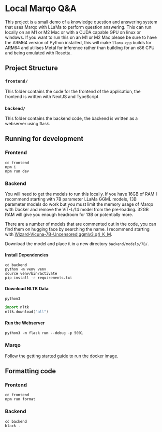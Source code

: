 # Local Marqo Q&A

This project is a small demo of a knowledge question and answering system that uses Marqo with LLaMa to perform question answering. This can run locally on an M1 or M2 Mac or with a CUDA capable GPU on linux or windows. If you want to run this on an M1 or M2 Mac please be sure to have the ARM64 version of Python installed, this will make `llama.cpp` builds for ARM64 and utilises Metal for inference rather than building for an x86 CPU and being emulated with Rosetta.

## Project Structure

### `frontend/`

This folder contains the code for the frontend of the application, the frontend is written with NextJS and TypeScript.

### `backend/`

This folder contains the backend code, the backend is written as a webserver using flask.

## Running for development

### Frontend

```
cd frontend
npm i
npm run dev
```

### Backend

You will need to get the models to run this locally. If you have 16GB of RAM I recommend starting with 7B parameter LLaMa GGML models, 13B parameter models do work but you must limit the memory usage of Marqo with Docker and remove the ViT-L/14 model from the pre-loading. 32GB RAM will give you enough headroom for 13B or potentially more.

There are a number of models that are commented out in the code, you can find them on hugging face by searching the name. I recommend starting with [Wizard-Vicuna-7B-Uncensored.ggmlv3.q4_K_M](https://huggingface.co/TheBloke/Wizard-Vicuna-7B-Uncensored-GGML/tree/main).

Download the model and place it in a new directory `backend/models/7B/`.

#### Install Dependencies
```
cd backend
python -m venv venv
source venv/bin/activate
pip install -r requirements.txt
```

#### Download NLTK Data
```
python3
```
```python
import nltk
nltk.download("all")
```

#### Run the Webserver
```
python3 -m flask run --debug -p 5001
```

### Marqo

[Follow the getting started guide to run the docker image.](https://docs.marqo.ai/0.0.17/)


## Formatting code

### Frontend

```
cd frontend
npm run format
```

### Backend

```
cd backend
black .
```
